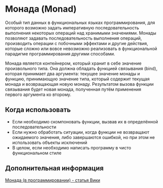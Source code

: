 # Монада (Monad)

Особый тип данных в функциональных языках программирования, для которого возможно задать императивную последовательность выполнения некоторых операций над хранимыми значениями. Монады позволяют задавать последовательность выполнения операций, производить операции с побочными эффектами и другие действия, которые сложно или вовсе невозможно реализовать в функциональной парадигме программирования другими способами.

Монада является контейнером, который хранит в себе значение произвольного типа. Она должна обладать функцией связывания (bind), которая принимает два аргумента: текущее значение монады и функцию, принимающую значение типа, который содержит текущая монада и возвращающая новую монаду. Результатом вызова функции связывания будет новая монада, полученная путём применения первого аргумента ко второму.

## Когда использовать

- Если необходимо скомпоновать функции, вызвав их в определённой последовательности
- Если нужно обработать ситуации, когда функции не возвращают ожидаемого значения,
  либо завершаются ошибкой, но при этом не использовать объекты исключений
- В целом, если необходимо написать программу в чисто функциональном стиле

## Дополнительная информация

[Монада (в программировании) - статья Вики](<https://ru.wikipedia.org/wiki/%D0%9C%D0%BE%D0%BD%D0%B0%D0%B4%D0%B0_(%D0%BF%D1%80%D0%BE%D0%B3%D1%80%D0%B0%D0%BC%D0%BC%D0%B8%D1%80%D0%BE%D0%B2%D0%B0%D0%BD%D0%B8%D0%B5)>)

